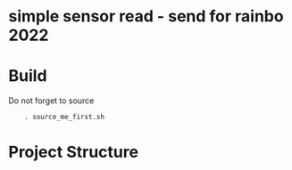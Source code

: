 # simple sensor read - send for rainbo 2022
# Build

Do not forget to source 
```    
    . source_me_first.sh
```

# Project Structure

